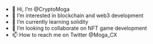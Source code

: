 - 👋 Hi, I’m @CryptoMoga
- 👀 I’m interested in blockchain and web3 development
- 🌱 I’m currently learning solidity
- 💞️ I’m looking to collaborate on NFT game development
- 📫 How to reach me on Twitter @Moga_CX

<!---
CryptoMoga/CryptoMoga is a ✨ special ✨ repository because its `README.md` (this file) appears on your GitHub profile.
You can click the Preview link to take a look at your changes.
--->
